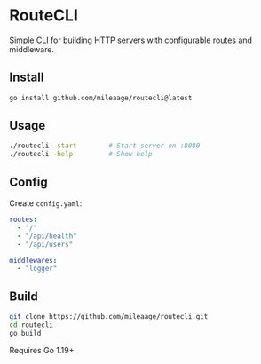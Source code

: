 # RouteCLI

Simple CLI for building HTTP servers with configurable routes and middleware.

## Install

```bash
go install github.com/mileaage/routecli@latest
```

## Usage

```bash
./routecli -start        # Start server on :8080
./routecli -help         # Show help
```

## Config

Create `config.yaml`:

```yaml
routes:
  - "/"
  - "/api/health" 
  - "/api/users"

middlewares:
  - "logger"
```

## Build

```bash
git clone https://github.com/mileaage/routecli.git
cd routecli
go build
```

Requires Go 1.19+